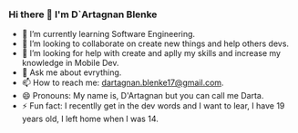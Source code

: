### Hi there 👋 I'm D`Artagnan Blenke

- 🌱 I’m currently learning Software Engineering.
- 👯 I’m looking to collaborate on create new things and help others devs.
- 🤔 I’m looking for help with create and aplly my skills and increase my knowledge in Mobile Dev.
- 💬 Ask me about evrything.
- 📫 How to reach me: dartagnan.blenke17@gmail.com.
- 😄 Pronouns: My name is, D'Artagnan but you can call me Darta.
- ⚡ Fun fact: I recentlly get in the dev words and I want to lear, I have 19 years old, I left home when I was 14.


